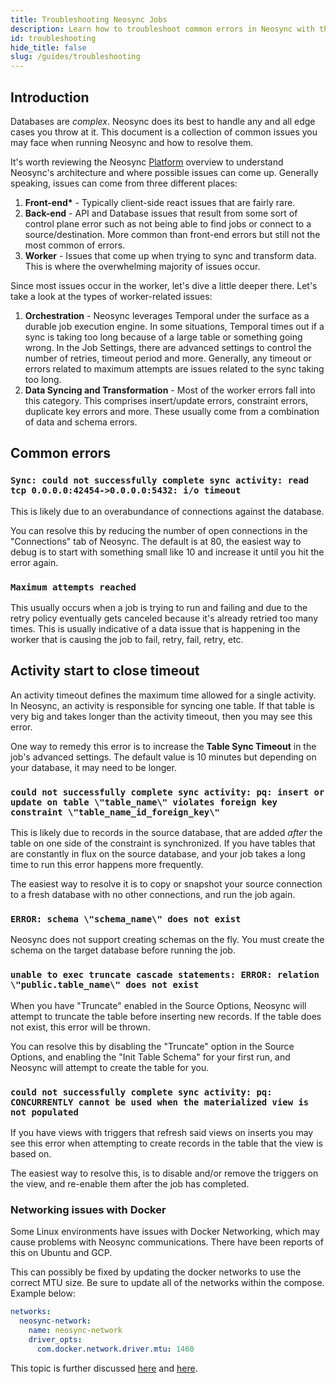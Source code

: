 ```yaml
---
title: Troubleshooting Neosync Jobs
description: Learn how to troubleshoot common errors in Neosync with this guide
id: troubleshooting
hide_title: false
slug: /guides/troubleshooting
---
```


## Introduction

Databases are _complex_. Neosync does its best to handle any and all edge cases you throw at it. This document is a collection of common issues you may face when running Neosync and how to resolve them.

It's worth reviewing the Neosync [Platform](/platform) overview to understand Neosync's architecture and where possible issues can come up. Generally speaking, issues can come from three different places:

1. **Front-end\*** - Typically client-side react issues that are fairly rare.
2. **Back-end** - API and Database issues that result from some sort of control plane error such as not being able to find jobs or connect to a source/destination. More common than front-end errors but still not the most common of errors.
3. **Worker** - Issues that come up when trying to sync and transform data. This is where the overwhelming majority of issues occur.

Since most issues occur in the worker, let's dive a little deeper there. Let's take a look at the types of worker-related issues:

1. **Orchestration** - Neosync leverages Temporal under the surface as a durable job execution engine. In some situations, Temporal times out if a sync is taking too long because of a large table or something going wrong. In the Job Settings, there are advanced settings to control the number of retries, timeout period and more. Generally, any timeout or errors related to maximum attempts are issues related to the sync taking too long.
2. **Data Syncing and Transformation** - Most of the worker errors fall into this category. This comprises insert/update errors, constraint errors, duplicate key errors and more. These usually come from a combination of data and schema errors.

## Common errors

### `Sync: could not successfully complete sync activity: read tcp 0.0.0.0:42454->0.0.0.0:5432: i/o timeout`

This is likely due to an overabundance of connections against the database.

You can resolve this by reducing the number of open connections in the "Connections" tab of Neosync. The default is at 80, the easiest way to debug is to start with something small like 10 and increase it until you hit the error again.

### `Maximum attempts reached`

This usually occurs when a job is trying to run and failing and due to the retry policy eventually gets canceled because it's already retried too many times. This is usually indicative of a data issue that is happening in the worker that is causing the job to fail, retry, fail, retry, etc.

## Activity start to close timeout

An activity timeout defines the maximum time allowed for a single activity. In Neosync, an activity is responsible for syncing one table. If that table is very big and takes longer than the activity timeout, then you may see this error.

One way to remedy this error is to increase the **Table Sync Timeout** in the job's advanced settings. The default value is 10 minutes but depending on your database, it may need to be longer.

### `could not successfully complete sync activity: pq: insert or update on table \"table_name\" violates foreign key constraint \"table_name_id_foreign_key\"`

This is likely due to records in the source database, that are added _after_ the table on one side of the constraint is synchronized. If you have tables that are constantly in flux on the source database, and your job takes a long time to run this error happens more frequently.

The easiest way to resolve it is to copy or snapshot your source connection to a fresh database with no other connections, and run the job again.

### `ERROR: schema \"schema_name\" does not exist`

Neosync does not support creating schemas on the fly. You must create the schema on the target database before running the job.

### `unable to exec truncate cascade statements: ERROR: relation \"public.table_name\" does not exist`

When you have "Truncate" enabled in the Source Options, Neosync will attempt to truncate the table before inserting new records. If the table does not exist, this error will be thrown.

You can resolve this by disabling the "Truncate" option in the Source Options, and enabling the "Init Table Schema" for your first run, and Neosync will attempt to create the table for you.

### `could not successfully complete sync activity: pq: CONCURRENTLY cannot be used when the materialized view is not populated`

If you have views with triggers that refresh said views on inserts you may see this error when attempting to create records in the table that the view is based on.

The easiest way to resolve this, is to disable and/or remove the triggers on the view, and re-enable them after the job has completed.

### Networking issues with Docker

Some Linux environments have issues with Docker Networking, which may cause problems with Neosync communications.
There have been reports of this on Ubuntu and GCP.

This can possibly be fixed by updating the docker networks to use the correct MTU size.
Be sure to update all of the networks within the compose. Example below:

```yml
networks:
  neosync-network:
    name: neosync-network
    driver_opts:
      com.docker.network.driver.mtu: 1460
```

This topic is further discussed [here](https://www.civo.com/learn/fixing-networking-for-docker) and [here](https://stackoverflow.com/questions/73101754/docker-change-mtu-on-the-fly).
